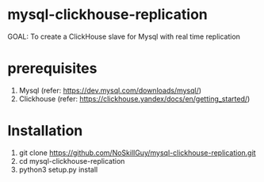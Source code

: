 # mysql-clickhouse-replication
GOAL: To create a ClickHouse slave for Mysql with real time replication

# prerequisites

1. Mysql (refer: https://dev.mysql.com/downloads/mysql/)
2. Clickhouse (refer: https://clickhouse.yandex/docs/en/getting_started/)

# Installation

1. git clone https://github.com/NoSkillGuy/mysql-clickhouse-replication.git
2. cd mysql-clickhouse-replication
3. python3 setup.py install